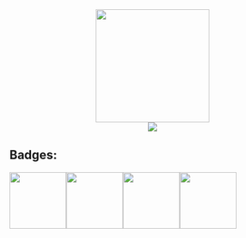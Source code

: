 <div align="center"> 
<img src="https://media0.giphy.com/media/8D8oTXFO5OR8czxTQA/giphy.gif?cid=ecf05e47lvfu7fdkrznp2g9ffj5rum435g28vnf05251b43e&rid=giphy.gif&ct=s" width="200" height="200" frameBorder="0">
</div>

<div align="center">
<picture>
<source 
  srcset="https://github-readme-stats.vercel.app/api?username=hydr0nium&show_icons=true&theme=dark"
  media="(prefers-color-scheme: dark)"
/>
<source
  srcset="https://github-readme-stats.vercel.app/api?username=hydr0nium&show_icons=true"
  media="(prefers-color-scheme: light), (prefers-color-scheme: no-preference)"
/>
<img src="https://github-readme-stats.vercel.app/api?username=hydr0nium&show_icons=true" />
</picture>
</div>

## Badges:

<img src="https://media.badgr.com/uploads/badges/assertion-NA0I_PrGTHG66_DXGkUK8A.png" width=100px alt=""/><img src="https://github.githubassets.com/images/modules/profile/achievements/arctic-code-vault-contributor-default.png" width=100px alt=""/><img src="https://academy.hackthebox.com/storage/badges/our-favorite-seabird.png" width=100px alt=""/><img src="https://media.badgr.com/uploads/badges/assertion-gc0aKTSVTM6z3SzNA1RJhQ.png" onclick='window.open("https://badgr.com/public/assertions/gc0aKTSVTM6z3SzNA1RJhQ?identity__email=saarctf@saarsec.rocks")' width=100px alt=""/>
